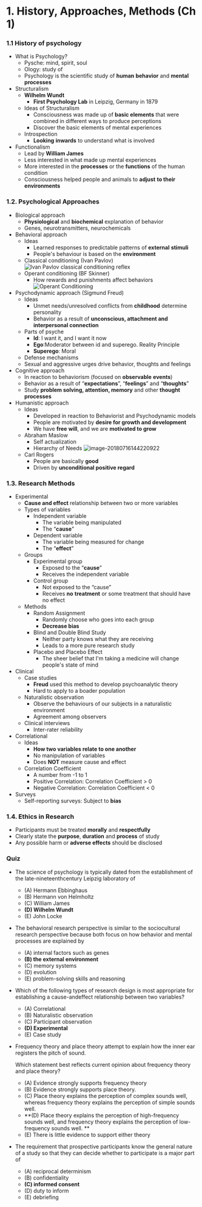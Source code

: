 # 1. History, Approaches, Methods (Ch 1)

### 1.1 History of psychology

- What is Psychology?
  - Pysche: mind, spirit, soul
  - Ology: study of
  - Psychology is the scientific study of **human** **behavior** and **mental** **processes**
- Structuralism
  - **Wilhelm Wundt**
    - **First Psychology Lab** in Leipzig, Germany in 1879
  - Ideas of Structuralism
    - Consciousness was made up of **basic elements** that were combined in different ways to produce perceptions
    - Discover the basic elements of mental experiences
  - Introspection
    - **Looking** **inwards** to understand what is involved
- Functionalism
  - Lead by **William James**
  - Less interested in what made up mental experiences
  - More interested in the **processes** or the **functions** of the human condition
  - Consciousness helped people and animals to **adjust** **to their environments**

### 1.2. Psychological Approaches

- Biological approach
  - **Physiological** and **biochemical** explanation of behavior
  - Genes, neurotransmitters, neurochemicals
- Behavioral approach
  - Ideas
    - Learned responses to predictable patterns of **external** **stimuli**
    - People's behaviour is  based on the **environment**
  - Classical conditioning (Ivan Pavlov)
    ![Ivan Pavlov classical conditioning reflex](assets/pavlov_classical_conditioning_dogs.gif)
  - Operant conditioning (BF Skinner)
    - How rewards and punishments affect behaviors
    ![Operant Conditioning](assets/2794863-operant-conditioning-a21-5b242abe8e1b6e0036fafff6.png)
- Psychodynamic approach (Sigmund Freud)
    - Ideas
      - Unmet needs/unresolved conflicts from **childhood** determine personality
      - Behavior as a result of **unconscious, attachment and interpersonal connection** 
    - Parts of psyche
      - **Id**: I want it, and I want it now
      - **Ego**:Moderator between id and superego. Reality Principle
      - **Superego**: Moral
    - Defense mechanisms
    - Sexual and aggressive urges drive behavior, thoughts and feelings
- Cognitive approach
  - In reaction to behaviorism (focused on **observable** **events**)
  - Behavior as a result of “**expectations**”, “**feelings**” and “**thoughts**”
  - Study **problem solving, attention, memory** and other **thought** **processes**
- Humanistic approach
  - Ideas
    - Developed in reaction to Behaviorist and Psychodynamic models
    - People are motivated by **desire for growth and development**
    - We have **free** **will**, and we are **motivated to grow**
  - Abraham Maslow
    -  Self actualization
    - Hierarchy of Needs
      ![image-20180716144220922](assets/image-20180716144220922.png)
  - Carl Rogers
    - People are basically **good**
    - Driven by **unconditional positive regard**

### 1.3. Research Methods
- Experimental
  - **Cause and effect** relationship between two or more variables
  - Types of variables
    - Independent variable
      - The variable being manipulated
      - The “**cause**"
    - Dependent variable
      - The variable being measured for change
      - The “**effect**” 
  - Groups
    - Experimental group
      - Exposed to the “**cause**”
      - Receives the independent variable 
    - Control group
      - Not exposed to the “cause”
      - Receives **no** **treatment** or some treatment that should have no effect
  - Methods
    - Random Assignment
      - Randomly choose who goes into each group
      - **Decrease bias**
    - Blind and Double Blind Study
      - Neither party knows what they are receiving
      - Leads to a more pure research study
    - Placebo and Placebo Effect
      - The sheer belief that I'm taking a medicine will change people's state of mind
- Clinical
  - Case studies
    - **Freud** used this method to develop psychoanalytic theory
    - Hard to apply to a boader population
  - Naturalistic observation
    - Observe the behaviours of our subjects in a naturalistic environment 
    - Agreement among observers
  - Clinical interviews
    - Inter-rater reliability 
- Correlational
  - Ideas
    - **How two variables relate to one another**
    - No manipulation of variables
    - Does **NOT** measure cause and effect
  - Correlation Coefficient
    - A number from -1 to 1
    - Positive Correlation: Correlation Coefficient > 0
    - Negative Correlation: Correlation Coefficient < 0
- Surveys
  - Self-reporting surveys: Subject to **bias**

### 1.4. Ethics in Research
- Participants must be treated **morally** and **respectfully**
- Clearly state the **purpose**, **duration** and **process** of study
- Any possible harm or **adverse effects** should be disclosed

### Quiz

- The science of psychology is typically dated from the establishment of the late-nineteenthcentury Leipzig laboratory of
	- (A) Hermann Ebbinghaus
	- (B) Hermann von Helmholtz
	- (C) William James
	- **(D) Wilhelm Wundt**
	- (E) John Locke

- The behavioral research perspective is similar to the sociocultural research perspective because both focus on how behavior and mental processes are explained by

	- (A) internal factors such as genes
	- **(B) the external environment**
	- (C) memory systems
	- (D) evolution
	- (E) problem-solving skills and reasoning

- Which of the following types of research design is most appropriate for establishing a cause-andeffect relationship between two variables?

	-  (A) Correlational
	- (B) Naturalistic observation
	- (C) Participant observation
	- **(D) Experimental**
	- (E) Case study 

- Frequency theory and place theory attempt to explain how the inner ear registers the pitch of sound.

	Which statement best reflects current opinion about frequency theory and place theory?

	- (A) Evidence strongly supports frequency theory
	- (B) Evidence strongly supports place theory.
	- (C) Place theory explains the perception of complex sounds well, whereas frequency theory explains the perception of simple sounds well.
	- **(D) Place theory explains the perception of high-frequency sounds well, and frequency theory explains the perception of low-frequency sounds well. **
	- (E) There is little evidence to support either theory

- The requirement that prospective participants know the general nature of a study so that they can decide whether to participate is a major part of

	- (A) reciprocal determinism
	- (B) confidentiality
	- **(C) informed consent**
	- (D) duty to inform
	- (E) debriefing